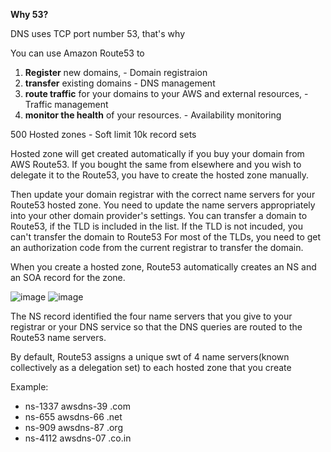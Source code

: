 **Why 53?**

DNS uses TCP port number 53, that's why

You can use Amazon Route53 to

1. **Register** new domains,  - Domain registraion
2. **transfer** existing domains - DNS management
3. **route traffic** for your domains to your AWS and external resources, - Traffic management
4. **monitor the health** of your resources. - Availability monitoring


500 Hosted zones - Soft limit
10k record sets

Hosted zone will get created automatically if you buy your domain from AWS Route53. If you bought the same from elsewhere and you wish to delegate it to the Route53, you have to create the hosted zone manually.

Then update your domain registrar with the correct name servers for your Route53 hosted zone.
You need to update the name servers appropriately into your other domain provider's settings.
You can transfer a domain to Route53, if the TLD is included in the list.
If the TLD is not incuded, you can't transfer the domain to Route53
For most of the TLDs, you need to get an authorization code from the current registrar to transfer the domain.

When you create a hosted zone, Route53 automatically creates an NS and an SOA record for the zone.

![image](https://user-images.githubusercontent.com/291550/168254213-ff42b477-bf83-4475-b299-08cc0d9a0223.png)
![image](https://user-images.githubusercontent.com/291550/168254235-4a7073b8-edaf-409b-81e4-2e9af669b755.png)

The NS record identified the four name servers that you give to your registrar or your DNS service so that the DNS queries are routed to the Route53 name servers.

By default, Route53 assigns a unique swt of 4 name servers(known collectively as a delegation set) to each hosted zone that you create

Example: 

- ns-1337 awsdns-39 .com
- ns-655 awsdns-66 .net
- ns-909 awsdns-87 .org
- ns-4112 awsdns-07 .co.in


